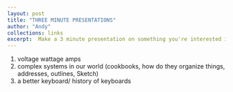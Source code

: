 ```yaml
---
layout: post
title: "THREE MINUTE PRESENTATIONS"
author: "Andy"
collections: links
excerpt:  Make a 3 minute presentation on something you're interested in. This is a collection of brief but informative presentations to help me become more articulate with how I explain things. They range from mundane and every day, to theoretical and thought-provoking.
---
```






1. voltage wattage amps
2. complex systems in our world (cookbooks, how do they organize things, addresses, outlines, Sketch)
3. a better keyboard/ history of keyboards
